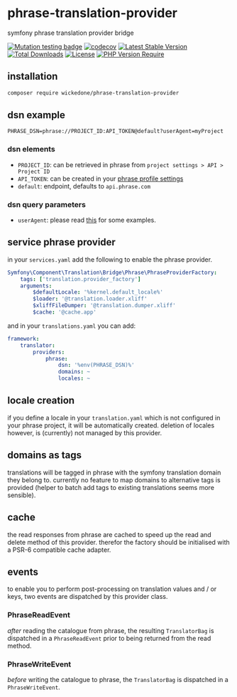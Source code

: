 # phrase-translation-provider
symfony phrase translation provider bridge

[![Mutation testing badge](https://img.shields.io/endpoint?style=flat&url=https%3A%2F%2Fbadge-api.stryker-mutator.io%2Fgithub.com%2FwickedOne%2Fphrase-translation-provider%2Fmaster)](https://dashboard.stryker-mutator.io/reports/github.com/wickedOne/phrase-translation-provider/master)
[![codecov](https://codecov.io/gh/wickedOne/phrase-translation-provider/branch/master/graph/badge.svg?token=UHKAVGURP7)](https://codecov.io/gh/wickedOne/phrase-translation-provider)
[![Latest Stable Version](http://poser.pugx.org/wickedone/phrase-translation-provider/v)](https://packagist.org/packages/wickedone/phrase-translation-provider)
[![Total Downloads](http://poser.pugx.org/wickedone/phrase-translation-provider/downloads)](https://packagist.org/packages/wickedone/phrase-translation-provider)
[![License](http://poser.pugx.org/wickedone/phrase-translation-provider/license)](https://packagist.org/packages/wickedone/phrase-translation-provider)
[![PHP Version Require](http://poser.pugx.org/wickedone/phrase-translation-provider/require/php)](https://packagist.org/packages/wickedone/phrase-translation-provider)

## installation
```bash
composer require wickedone/phrase-translation-provider
```

## dsn example
```dotenv
PHRASE_DSN=phrase://PROJECT_ID:API_TOKEN@default?userAgent=myProject
```
 
### dsn elements

- `PROJECT_ID`: can be retrieved in phrase from `project settings > API > Project ID`
- `API_TOKEN`: can be created in your [phrase profile settings](https://app.phrase.com/settings/oauth_access_tokens)
- `default`: endpoint, defaults to `api.phrase.com`
### dsn query parameters

- `userAgent`: please read [this](https://developers.phrase.com/api/#overview--identification-via-user-agent) for some examples.

## service phrase provider
in your `services.yaml` add the following to enable the phrase provider.
```yaml
Symfony\Component\Translation\Bridge\Phrase\PhraseProviderFactory:
    tags: ['translation.provider_factory']
    arguments:
        $defaultLocale: '%kernel.default_locale%'
        $loader: '@translation.loader.xliff'
        $xliffFileDumper: '@translation.dumper.xliff'
        $cache: '@cache.app'
```
and in your `translations.yaml` you can add:
```yaml
framework:
    translator:
        providers:
            phrase:
                dsn: '%env(PHRASE_DSN)%'
                domains: ~
                locales: ~
```

## locale creation
if you define a locale in your `translation.yaml` which is not configured in your phrase project, it will be automatically created. deletion of locales however, is (currently) not managed by this provider.

## domains as tags
translations will be tagged in phrase with the symfony translation domain they belong to.
currently no feature to map domains to alternative tags is provided (helper to batch add tags to existing translations seems more sensible).

## cache
the read responses from phrase are cached to speed up the read and delete method of this provider.
therefor the factory should be initialised with a PSR-6 compatible cache adapter.

## events
to enable you to perform post-processing on translation values and / or keys, two events are dispatched by this provider class.

### PhraseReadEvent
_after_ reading the catalogue from phrase, the resulting `TranslatorBag` is dispatched in a `PhraseReadEvent` prior to being returned from the read method. 

### PhraseWriteEvent
_before_ writing the catalogue to phrase, the `TranslatorBag` is dispatched in a `PhraseWriteEvent`.
